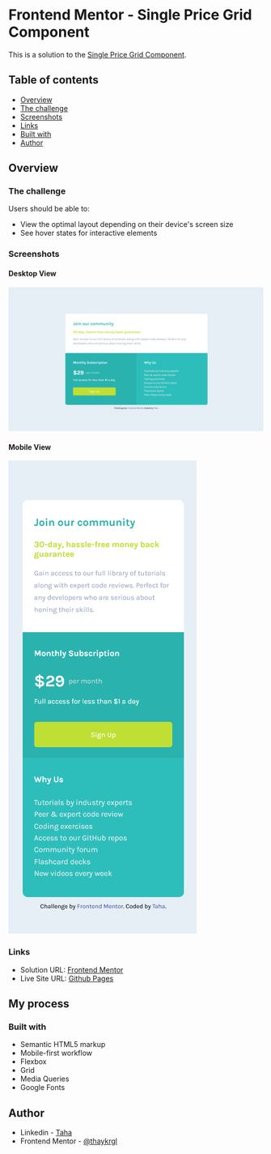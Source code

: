 # Frontend Mentor - Single Price Grid Component

This is a solution to the [Single Price Grid Component](https://www.frontendmentor.io/challenges/single-price-grid-component-5ce41129d0ff452fec5abbbc).

## Table of contents

- [Overview](#overview)
- [The challenge](#the-challenge)
- [Screenshots](#screenshots)
- [Links](#links)
- [Built with](#built-with)
- [Author](#author)

## Overview

### The challenge

Users should be able to:

- View the optimal layout depending on their device's screen size
- See hover states for interactive elements

### Screenshots

#### Desktop View
<img src="./img/single-price-grid-component-desktop.png" alt="Desktop View">

#### Mobile View
<img src="./img/single-price-grid-component-mobile.png" alt="Mobile View">

### Links

- Solution URL: [Frontend Mentor](https://www.frontendmentor.io/profile/thaykrgl)
- Live Site URL: [Github Pages](https://thaykrgl.github.io/single-price-grid-component/)

## My process

### Built with

- Semantic HTML5 markup
- Mobile-first workflow
- Flexbox
- Grid
- Media Queries
- Google Fonts

## Author

- Linkedin - [Taha](https://www.linkedin.com/in/tahaaykiroglu)
- Frontend Mentor - [@thaykrgl](https://www.frontendmentor.io/profile/thaykrgl)
